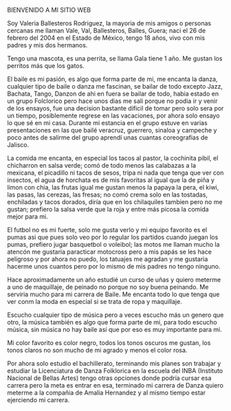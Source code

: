 BIENVENIDO A MI SITIO WEB

Soy Valeria Ballesteros Rodriguez, la mayoria de mis amigos o personas cercanas me llaman Vale, Val, Ballesteros, Balles, Guera; naci el 26 de febrero del 2004 en el Estado de México, tengo 18 años, vivo con mis padres y mis dos hermanos.

Tengo una mascota, es una perrita, se llama Gala tiene 1 año. Me gustan los perritos más que los gatos.

El baile es mi pasión, es algo que forma parte de mi, me encanta la danza, cualquier tipo de baile o danza me fascinan, se bailar de todo excepto Jazz, Bachata, Tango, Danzon de ahi en fuera se bailar de todo, habia estado en un grupo Folclorico pero hace unos dias me sali porque no podia ir y venir de los ensayos, fue una decision bastante dificil de tomar pero solo sera por un tiempo, posiblemente regrese en las vacaciones, por ahora solo ensayo lo que sé en mi casa. Durante mi estancia en el grupo estuve en varias presentaciones en las que bailé veracruz, guerrero, sinaloa y campeche y poco antes de salirme del grupo aprendí unas cuantas coreografias de Jalisco.

La comida me encanta, en especial los tacos al pastor, la cochinita pibil, el chicharron en salsa verde; comó de todo menos las calabazas a la mexicana, el picadillo ni tacos de sesos, tripa ni nada que tenga que ver con insectos, el agua de horchata es de mis favoritas al igual que la de piña y limon con chia, las frutas igual me gustan menos la papaya la pera, el kiwi, las pasas, las cerezas, las fresas; no comó crema solo en las tostadas, enchiladas y tacos dorados, diría que en los chilaquiles tambien pero no me gustan; prefiero la salsa verde que la roja y entre más picosa la comida mejor para mi.

El futbol no es mi fuerte, solo me gusta verlo y mi equipo favorito es el pumas asi que pues solo veo por lo regular los partidos cuando juegan los pumas, prefiero jugar basquetbol o voleibol; las motos me llaman mucho la atencón me gustaria paracticar motocross pero a mis papás se les hace peligroso y por ahora no puedo, los tatuajes me agradan y me gustaria hacerme unos cuantos pero por lo mismo de mis padres no tengo ninguno.

Hace aproximadamente un año estudié un curso de uñas y quiero meterme a uno de maquillaje, de peinado no porque no soy buena peinando. Me serviria mucho para mi carrera de Baile. Me encanta todo lo que tenga que ver conm la moda en especial si se trata de ropa y maquillaje.

Escucho cualquier tipo de música pero a veces escucho más un genero que otro, la música también es algo que forma parte de mi, para todo escucho música, sin música no hay baile así que por eso es muy importante para mi.

Mi color favorito es color negro, todos los tonos oscuros me gustan, los tonos claros no son mucho de mi agrado y menos el color rosa.

Por ahora solo estudio el bachillerato, terminando mis planes son trabajar y estudiar la Licenciatura de Danza Folklorica en la escuela del INBA (Instituto Nacional de Bellas Artes) tengo otras opciones donde podría cursar esa carrera pero la meta es entrar en esa, terminado mi carrera de Danza quiero meterme a la compañia de Amalia Hernandez y al mismo tiempo estar ejerciendo mi carrera.

